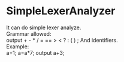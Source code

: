 # SimpleLexerAnalyzer
It can do simple lexer analyze.<br />
Grammar allowed: <br />
output + - * / = == > < ? : ( ) ;
And identifiers. <br />
Example:<br />
a=1; a=a*7; output a+3;
